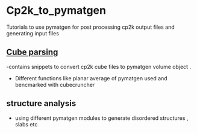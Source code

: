 # Cp2k_to_pymatgen
Tutorials to use pymatgen for post processing cp2k output files and generating input files 
## [Cube parsing](./cube_file/)
-contains snippets to convert cp2k cube files to pymatgen volume object .
- Different functions like planar average of pymatgen used and bencmarked with cubecruncher 
## structure analysis 
- using different pymatgen modules to generate disordered structures , slabs etc 
